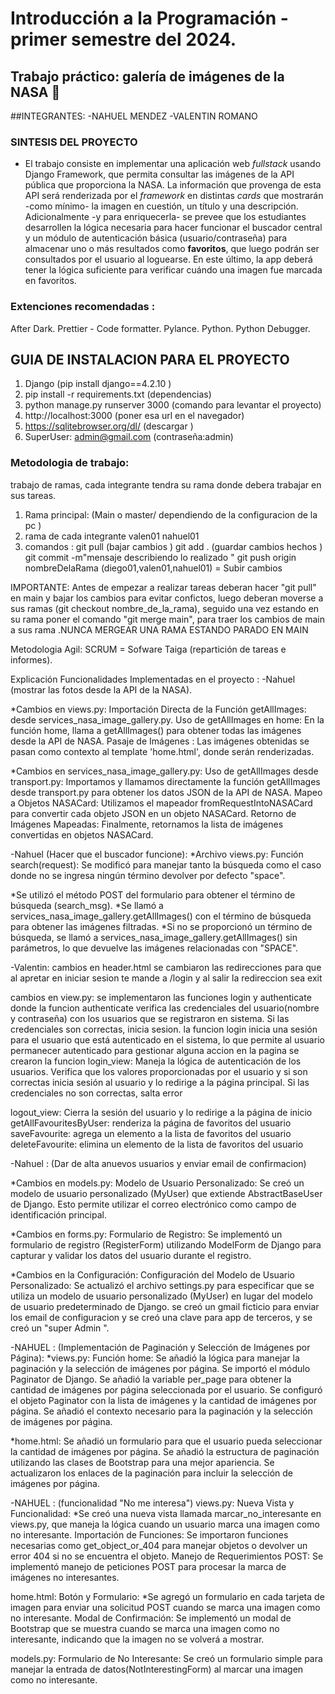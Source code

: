 # Introducción a la Programación - primer semestre del 2024.

## Trabajo práctico: galería de imágenes de la NASA 🚀

##INTEGRANTES:
-NAHUEL MENDEZ
-VALENTIN ROMANO

### SINTESIS DEL PROYECTO

- El trabajo consiste en implementar una aplicación web _fullstack_ usando Django Framework, que permita consultar las imágenes de la API pública que proporciona la NASA. La información que provenga de esta API será renderizada por el _framework_ en distintas _cards_ que mostrarán -como mínimo- la imagen en cuestión, un título y una descripción. Adicionalmente -y para enriquecerla- se prevee que los estudiantes desarrollen la lógica necesaria para hacer funcionar el buscador central y un módulo de autenticación básica (usuario/contraseña) para almacenar uno o más resultados como **favoritos**, que luego podrán ser consultados por el usuario al loguearse. En este último, la app deberá tener la lógica suficiente para verificar cuándo una imagen fue marcada en favoritos.

### Extenciones recomendadas : 
After Dark.
Prettier - Code formatter.
Pylance.
Python.
Python Debugger.

## GUIA DE INSTALACION PARA EL PROYECTO 
1) Django (pip install django==4.2.10 ) 
2) pip install -r requirements.txt (dependencias)
3) python manage.py runserver 3000 (comando para levantar el proyecto) 
4) http://localhost:3000 (poner esa url en el navegador)
5)  https://sqlitebrowser.org/dl/ (descargar )
6) SuperUser: admin@gmail.com (contraseña:admin)


### Metodologia de trabajo: 
trabajo de ramas, cada integrante tendra su rama donde debera trabajar en sus tareas.
1) Rama principal: (Main o master/ dependiendo de la configuracion de la pc )
2) rama de cada integrante
valen01
nahuel01
3) comandos : 
git pull (bajar cambios )
git add . (guardar cambios hechos )
git commit -m"mensaje describiendo lo realizado "
git push origin nombreDelaRama (diego01,valen01,nahuel01) = Subir cambios

IMPORTANTE: Antes de empezar a realizar tareas deberan hacer "git pull" en main y bajar los cambios para evitar confictos, luego deberan moverse a sus ramas (git checkout nombre_de_la_rama), seguido una vez estando en su rama poner el comando "git merge main", para traer los cambios de main a sus rama .NUNCA MERGEAR UNA RAMA ESTANDO PARADO EN MAIN

Metodologia Agil: 
SCRUM = Sofware Taiga (repartición de tareas e informes). 

Explicación Funcionalidades Implementadas en el proyecto  :
-Nahuel (mostrar las fotos desde la API de la NASA).

*Cambios en views.py:
Importación Directa de la Función getAllImages:  desde services_nasa_image_gallery.py.
Uso de getAllImages en home: En la función home, llama a getAllImages() para obtener todas las imágenes desde la API de NASA.
Pasaje de Imágenes : Las imágenes obtenidas se pasan como contexto al template 'home.html', donde serán renderizadas.

*Cambios en services_nasa_image_gallery.py:
Uso de getAllImages desde transport.py: Importamos y llamamos directamente la función getAllImages desde transport.py para obtener los datos JSON de la API de NASA.
Mapeo a Objetos NASACard: Utilizamos el mapeador fromRequestIntoNASACard para convertir cada objeto JSON en un objeto NASACard.
Retorno de Imágenes Mapeadas: Finalmente, retornamos la lista de imágenes convertidas en objetos NASACard.

-Nahuel (Hacer que el buscador funcione):
*Archivo views.py:
Función search(request): Se modificó para manejar tanto la búsqueda como el caso donde no se ingresa ningún término devolver por defecto "space".

*Se utilizó el método POST del formulario para obtener el término de búsqueda (search_msg).
*Se llamó a services_nasa_image_gallery.getAllImages() con el término de búsqueda para obtener las imágenes filtradas.
*Si no se proporcionó un término de búsqueda, se llamó a services_nasa_image_gallery.getAllImages() sin parámetros, lo que devuelve las imágenes relacionadas con "SPACE".

-Valentin:
cambios en header.html 
se cambiaron las redirecciones para que al apretar en iniciar sesion te mande a /login y al salir la redireccion sea exit

cambios en view.py:
se implementaron las funciones login y authenticate donde la funcion
authenticate verifica las credenciales del usuario(nombre y contraseña)
con los usuarios que se registraron en sistema. Si las credenciales son correctas,
inicia sesion. la funcion login inicia una sesión para el usuario que está autenticado en el sistema,
lo que permite al usuario permanecer autenticado para gestionar alguna accion en la pagina
se crearon la funcion login_view:
Maneja la lógica de autenticación de los usuarios. Verifica que los valores proporcionadas por el usuario y
si son correctas inicia sesión al usuario y lo redirige a la página principal. Si las credenciales 
no son correctas, salta error

logout_view:
Cierra la sesión del usuario y lo redirige a la página de inicio
getAllFavouritesByUser:
renderiza la página de favoritos del usuario
saveFavourite:
agrega un elemento a la lista de favoritos del usuario
deleteFavourite:
 elimina un elemento de la lista de favoritos del usuario

 -Nahuel : (Dar de alta anuevos usuarios y enviar email de confirmacion)

 *Cambios en models.py:
Modelo de Usuario Personalizado: Se creó un modelo de usuario personalizado (MyUser) que extiende AbstractBaseUser de Django. Esto permite utilizar el correo electrónico como campo de identificación principal.

*Cambios en forms.py:
Formulario de Registro: Se implementó un formulario de registro (RegisterForm) utilizando ModelForm de Django para capturar y validar los datos del usuario durante el registro.


*Cambios en la Configuración:
Configuración del Modelo de Usuario Personalizado: Se actualizó el archivo settings.py para especificar que se utiliza un modelo de usuario personalizado (MyUser) en lugar del modelo de usuario predeterminado de Django. se creó un gmail ficticio para enviar los email de configuracion y se creó una clave para app de terceros, y se creó un "super Admin ".

-NAHUEL : (Implementación de Paginación y Selección de Imágenes por Página):
 *views.py:
Función home:
Se añadió la lógica para manejar la paginación y la selección de imágenes por página.
Se importó el módulo Paginator de Django.
Se añadió la variable per_page para obtener la cantidad de imágenes por página seleccionada por el usuario.
Se configuró el objeto Paginator con la lista de imágenes y la cantidad de imágenes por página.
Se añadió el contexto necesario para la paginación y la selección de imágenes por página.

*home.html:
Se añadió un formulario para que el usuario pueda seleccionar la cantidad de imágenes por página.
Se añadió la estructura de paginación utilizando las clases de Bootstrap para una mejor apariencia.
Se actualizaron los enlaces de la paginación para incluir la selección de imágenes por página.

-NAHUEL : (funcionalidad "No me interesa")
views.py:
Nueva Vista y Funcionalidad: 
*Se creó una nueva vista llamada marcar_no_interesante en views.py, que maneja la lógica cuando un usuario marca una imagen como no interesante.
Importación de Funciones: Se importaron funciones necesarias como get_object_or_404 para manejar objetos o devolver un error 404 si no se encuentra el objeto.
Manejo de Requerimientos POST: Se implementó manejo de peticiones POST para procesar la marca de imágenes no interesantes.

home.html:
Botón y Formulario: 
*Se agregó un formulario en cada tarjeta de imagen para enviar una solicitud POST cuando se marca una imagen como no interesante.
Modal de Confirmación: Se implementó un modal de Bootstrap que se muestra cuando se marca una imagen como no interesante, indicando que la imagen no se volverá a mostrar.

models.py:
Formulario de No Interesante: Se creó un formulario simple para manejar la entrada de datos(NotInterestingForm) al marcar una imagen como no interesante.
